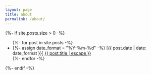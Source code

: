 ```yaml
---
layout: page
title: about
permalink: /about/
---
```


{%- if site.posts.size > 0 -%}
<ul>
  {%- for post in site.posts -%}
  <li>
    {%- assign date_format = "%Y-%m-%d" -%} [{{ post.date | date: date_format 
    }}]
    <a href="{{ post.url | relative_url }}">{{ post.title | escape }}</a>
  </li>
  {%- endfor -%}
</ul>
{%- endif -%}